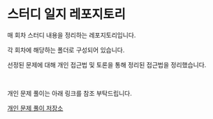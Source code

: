 # 스터디 일지 레포지토리
<p> 매 회차 스터디 내용을 정리하는 레포지토리입니다. </p>
<p> 각 회차에 해당하는 폴더로 구성되어 있습니다. </p>
<p> 선정된 문제에 대해 개인 접근법 및 토론을 통해 정리된 접근법을 정리했습니다. </p>
<br>
<p> 개인 문제 풀이는 아래 링크를 참조 부탁드립니다.</p>

[개인 문제 풀이 저장소](https://github.com/The-Four-Error-Pickers/Algorithm-Study/tree/main/Private%20Solve)
